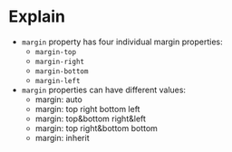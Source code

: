 # Explain
* `margin` property has four individual margin properties:
  - `margin-top`
  - `margin-right`
  - `margin-bottom`
  - `margin-left`
* `margin` properties can have different values:
  - margin: auto
  - margin: top right bottom left
  - margin: top&bottom right&left
  - margin: top right&bottom bottom
  - margin: inherit
